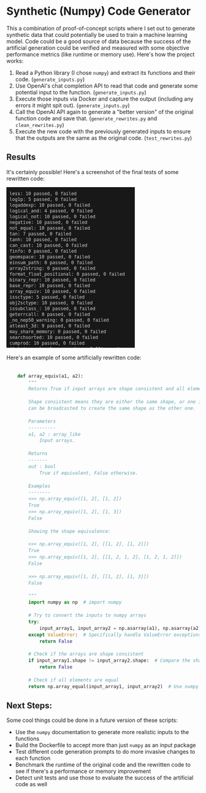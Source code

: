# Synthetic (Numpy) Code Generator

This a combination of proof-of-concept scripts where I set out to generate synthetic data that could potentially be used to train a machine learning model. Code could be a good source of data because the success of the artificial generation could be verified and measured with some objective performance metrics (like runtime or memory use). Here's how the project works:

1. Read a Python library (I chose `numpy`) and extract its functions and their code. (`generate_inputs.py`)
1. Use OpenAI's chat completion API to read that code and generate some potential input to the function. (`generate_inputs.py`)
1. Execute those inputs via Docker and capture the output (including any errors it might spit out). (`generate_inputs.py`)
1. Call the OpenAI API again to generate a "better version" of the original function code and save that. (`generate_rewrites.py` and `clean_rewrites.py`)
1. Execute the new code with the previously generated inputs to ensure that the outputs are the same as the original code. (`test_rewrites.py`)

## Results
It's certainly possible! Here's a screenshot of the final tests of some rewritten code:

![Screenshot of test results](./assets/test-output.png)

Here's an example of some artificially rewritten code:
```python

    def array_equiv(a1, a2):
        """
        Returns True if input arrays are shape consistent and all elements equal.

        Shape consistent means they are either the same shape, or one input array
        can be broadcasted to create the same shape as the other one.

        Parameters
        ----------
        a1, a2 : array_like
            Input arrays.

        Returns
        -------
        out : bool
            True if equivalent, False otherwise.

        Examples
        --------
        >>> np.array_equiv([1, 2], [1, 2])
        True
        >>> np.array_equiv([1, 2], [1, 3])
        False

        Showing the shape equivalence:

        >>> np.array_equiv([1, 2], [[1, 2], [1, 2]])
        True
        >>> np.array_equiv([1, 2], [[1, 2, 1, 2], [1, 2, 1, 2]])
        False

        >>> np.array_equiv([1, 2], [[1, 2], [1, 3]])
        False

        """
        import numpy as np  # import numpy

        # Try to convert the inputs to numpy arrays
        try:
            input_array1, input_array2 = np.asarray(a1), np.asarray(a2)
        except ValueError:  # Specifically handle ValueError exceptions
            return False

        # Check if the arrays are shape consistent
        if input_array1.shape != input_array2.shape:  # Compare the shapes directly
            return False

        # Check if all elements are equal
        return np.array_equal(input_array1, input_array2)  # Use numpy's array_equal instead of == operator
```

## Next Steps:
Some cool things could be done in a future version of these scripts:
* Use the `numpy` documentation to generate more realistic inputs to the functions
* Build the Dockerfile to accept more than just `numpy` as an input package
* Test different code generation prompts to do more invasive changes to each function
* Benchmark the runtime of the original code and the rewritten code to see if there's a performance or memory improvement
* Detect unit tests and use those to evaluate the success of the artificial code as well
